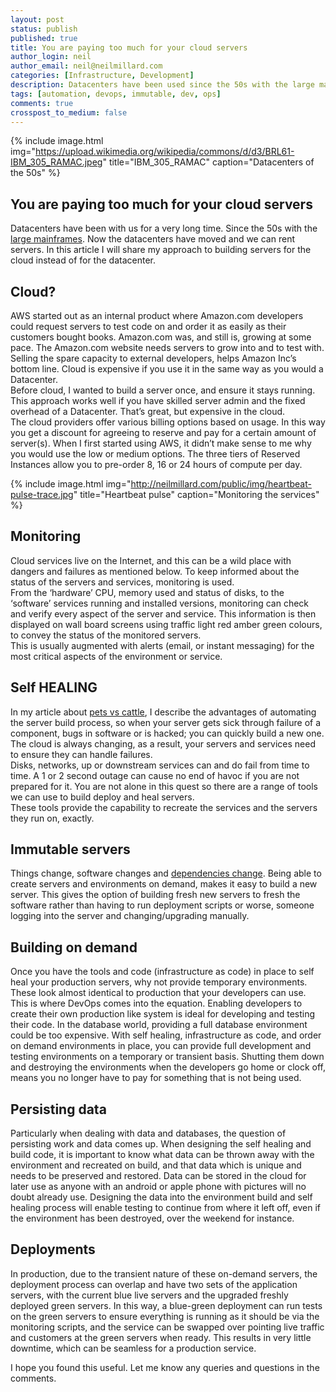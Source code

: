 ```yaml
---
layout: post
status: publish
published: true
title: You are paying too much for your cloud servers
author_login: neil
author_email: neil@neilmillard.com
categories: [Infrastructure, Development]
description: Datacenters have been used since the 50s with the large mainframes. In this article I will share my approach to building servers for the cloud instead of for the datacenter.
tags: [automation, devops, immutable, dev, ops]
comments: true
crosspost_to_medium: false
---
```

{% include image.html
      img="https://upload.wikimedia.org/wikipedia/commons/d/d3/BRL61-IBM_305_RAMAC.jpeg"
      title="IBM_305_RAMAC"
      caption="Datacenters of the 50s" %}
      
You are paying too much for your cloud servers
------------------------------
Datacenters have been with us for a very long time. Since the 50s with the [large mainframes](https://en.wikipedia.org/wiki/IBM_305_RAMAC). Now the datacenters have moved and we can rent servers. In this article I will share my approach to building servers for the cloud instead of for the datacenter.

Cloud?
-------
AWS started out as an internal product where Amazon.com developers could request servers to test code on and order it as easily as their customers bought books. 
Amazon.com was, and still is, growing at some pace. The Amazon.com website needs servers to grow into and to test with. Selling the spare capacity to external developers, helps Amazon Inc’s bottom line. 
Cloud is expensive if you use it in the same way as you would a Datacenter.  
Before cloud, I wanted to build a server once, and ensure it stays running. This approach works well if you have skilled server admin and the fixed overhead of a Datacenter. That’s great, but expensive in the cloud.  
The cloud providers offer various billing options based on usage. In this way you get a discount for agreeing to reserve and pay for a certain amount of server(s). When I first started using AWS, it didn’t make sense to me why you would use the low or medium options. The three tiers of Reserved Instances allow you to pre-order 8, 16 or 24 hours of compute per day.

{% include image.html
      img="http://neilmillard.com/public/img/heartbeat-pulse-trace.jpg"
      title="Heartbeat pulse"
      caption="Monitoring the services" %}

Monitoring
----------
Cloud services live on the Internet, and this can be a wild place with dangers and failures as mentioned below. To keep informed about the status of the servers and services, monitoring is used.  
From the ‘hardware’ CPU, memory used and status of disks, to the ‘software’ services running and installed versions, monitoring can check and verify every aspect of the server and service. This information is then displayed on wall board screens using traffic light red amber green colours, to convey the status of the monitored servers.  
This is usually augmented with alerts (email, or instant messaging) for the most critical aspects of the environment or service.

Self HEALING
------------
In my article about [pets vs cattle](http://www.neilmillard.com/2016/10/06/pets-vs-cattle/), I describe the advantages of automating the server build process, so when your server gets sick through failure of a component, bugs in software or is hacked; you can quickly build a new one. 
The cloud is always changing, as a result, your servers and services need to ensure they can handle failures.  
Disks, networks, up or downstream services can and do fail from time to time. A 1 or 2 second outage can cause no end of havoc if you are not prepared for it. 
You are not alone in this quest so there are a range of tools we can use to build deploy and heal servers.  
These tools provide the capability to recreate the services and the servers they run on, exactly. 

Immutable servers
-----------------
Things change, software changes and [dependencies change](http://www.neilmillard.com/2017/07/12/devops-automating-servers-while-you-sleep/). Being able to create servers and environments on demand, makes it easy to build a new server. This gives the option of building fresh new servers to fresh the software rather than having to run deployment scripts or worse, someone logging into the server and changing/upgrading manually.

Building on demand
------------------
Once you have the tools and code (infrastructure as code) in place to self heal your production servers, why not provide temporary environments. These look almost identical to production that your developers can use.
This is where DevOps comes into the equation. Enabling developers to create their own production like system is ideal for developing and testing their code.
In the database world, providing a full database environment could be too expensive. With self healing, infrastructure as code, and order on demand environments in place, you can provide full development and testing environments on a temporary or transient basis. Shutting them down and destroying the environments when the developers go home or clock off, means you no longer have to pay for something that is not being used.

Persisting data
---------------
Particularly when dealing with data and databases, the question of persisting work and data comes up. When designing the self healing and build code, it is important to know what data can be thrown away with the environment and recreated on build, and that data which is unique and needs to be preserved and restored.
Data can be stored in the cloud for later use as anyone with an android or apple phone with pictures will no doubt already use.
Designing the data into the environment build and self healing process will enable testing to continue from where it left off, even if the environment has been destroyed, over the weekend for instance.

Deployments
-----------
In production, due to the transient nature of these on-demand servers, the deployment process can overlap and have two sets of the application servers, with the current blue live servers and the upgraded freshly deployed green servers.
In this way, a blue-green deployment can run tests on the green servers to ensure everything is running as it should be via the monitoring scripts, and the service can be swapped over pointing live traffic and customers at the green servers when ready.
This results in very little downtime, which can be seamless for a production service.

I hope you found this useful. Let me know any queries and questions in the comments.
